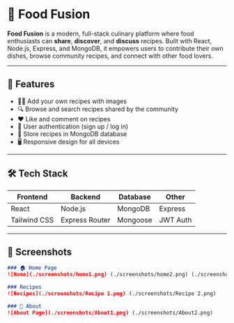 # 🍲 Food Fusion

**Food Fusion** is a modern, full-stack culinary platform where food enthusiasts can **share**, **discover**, and **discuss** recipes. Built with React, Node.js, Express, and MongoDB, it empowers users to contribute their own dishes, browse community recipes, and connect with other food lovers.

---

## 🌟 Features

- 👨‍🍳 Add your own recipes with images
- 🔍 Browse and search recipes shared by the community
- ❤️ Like and comment on recipes
- 🔐 User authentication (sign up / log in)
- 📁 Store recipes in MongoDB database
- 🖥️ Responsive design for all devices

---

## 🛠️ Tech Stack

| Frontend      | Backend         | Database     | Other       |
|---------------|----------------|--------------|-------------|
| React         | Node.js        | MongoDB      | Express     |
| Tailwind CSS  | Express Router | Mongoose     | JWT Auth    |

---

## 📸 Screenshots
```markdown
### 🏠 Home Page
![Home](./screenshots/home1.png) (./screenshots/home2.png) (./screenshots/home3.png) (./screenshots/home4.png)

### Recipes
![Recipes](./screenshots/Recipe 1.png) (./screenshots/Recipe 2.png)

### 📖 About
![About Page](./screenshots/About1.png) (./screenshots/About2.png)
